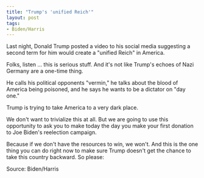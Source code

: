 ```yaml
---
title: "Trump's 'unified Reich'"
layout: post
tags:
- Biden/Harris
---
```


Last night, Donald Trump posted a video to his social media suggesting a second term for him would create a "unified Reich" in America.

Folks, listen ... this is serious stuff. And it's not like Trump's echoes of Nazi Germany are a one-time thing.

He calls his political opponents "vermin," he talks about the blood of America being poisoned, and he says he wants to be a dictator on "day one."

Trump is trying to take America to a very dark place.

We don't want to trivialize this at all. But we are going to use this opportunity to ask you to make today the day you make your first donation to Joe Biden's reelection campaign.

Because if we don't have the resources to win, we won't. And this is the one thing you can do right now to make sure Trump doesn't get the chance to take this country backward. So please:

Source: Biden/Harris

